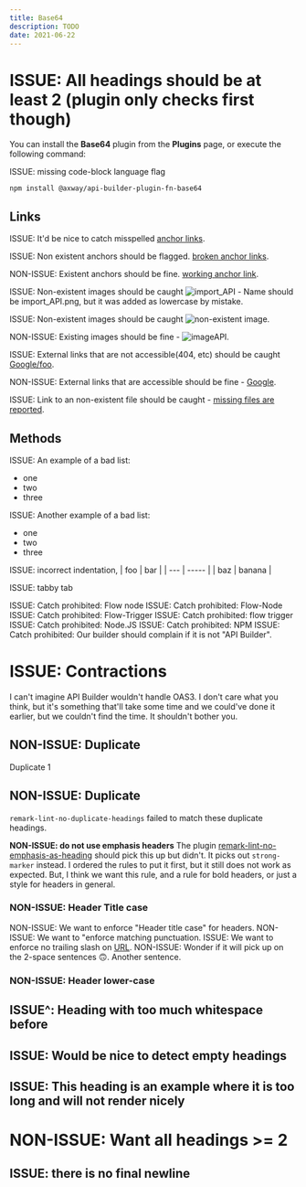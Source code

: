 ```yaml
---
title: Base64
description: TODO
date: 2021-06-22
---
```


# ISSUE: All headings should be at least 2 (plugin only checks first though)

You can install the **Base64** plugin from the **Plugins** page, or execute the following command:

ISSUE: missing code-block language flag
```
npm install @axway/api-builder-plugin-fn-base64
```

## Links
ISSUE: It'd be nice to catch misspelled [anchor links](#methodz).

ISSUE: Non existent anchors should be flagged. [broken anchor links](#foobar).

NON-ISSUE: Existent anchors should be fine. [working anchor link](#methods).

ISSUE: Non-existent images should be caught ![import_API](/Images/import_api.png) - Name should be import_API.png, but it was added as lowercase by mistake.

ISSUE: Non-existent images should be caught ![non-existent image](/Images/foo.png).

NON-ISSUE: Existing images should be fine - ![imageAPI](/Images/api.png).

ISSUE: External links that are not accessible(404, etc) should be caught [Google/foo](https://google.co.uk/foo).

NON-ISSUE: External links that are accessible should be fine - [Google](https://google.co.uk/).

ISSUE: Link to an non-existent file should be caught - [missing files are reported](missing-example.js).


## Methods
ISSUE: An example of a bad list:
* one
* two
* three

ISSUE: Another example of a bad list:
- one
- two
- three

ISSUE: incorrect indentation,
 | foo | bar |
 | --- | ----- |
 | baz | banana |

ISSUE: tabby	tab

ISSUE: Catch prohibited: Flow node
ISSUE: Catch prohibited: Flow-Node
ISSUE: Catch prohibited: Flow-Trigger
ISSUE: Catch prohibited: flow trigger
ISSUE: Catch prohibited: Node.JS
ISSUE: Catch prohibited: NPM
ISSUE: Catch prohibited: Our builder should complain if it is not "API Builder".

# ISSUE: Contractions
I can't imagine API Builder wouldn't handle OAS3. I don't care what you think, but it's something that'll take some time and we could've done it earlier, but we couldn't find the time. It shouldn't bother you.

## NON-ISSUE: Duplicate
Duplicate 1

## NON-ISSUE: Duplicate
`remark-lint-no-duplicate-headings` failed to match these duplicate headings.

__NON-ISSUE: do not use emphasis headers__
The plugin [remark-lint-no-emphasis-as-heading](https://www.npmjs.com/package/remark-lint-no-emphasis-as-heading) should pick this up but didn't. It picks out `strong-marker` instead. I ordered the rules to put it first, but it still does not work as expected. But, I think we want this rule, and a rule for bold headers, or just a style for headers in general.

### NON-ISSUE: Header Title case
NON-ISSUE: We want to enforce "Header title case" for headers.
NON-ISSUE: We want to "enforce matching punctuation.
ISSUE: We want to enforce no trailing slash on [URL](https://www.npmjs.com/).
NON-ISSUE: Wonder if it will pick up on the 2-space sentences :upside_down_face:.  Another sentence.

### NON-ISSUE: Header lower-case


## ISSUE^: Heading with too much whitespace before

## ISSUE: Would be nice to detect empty headings

## ISSUE: This heading is an example where it is too long and will not render nicely

# NON-ISSUE: Want all headings >= 2

## ISSUE: there is no final newline